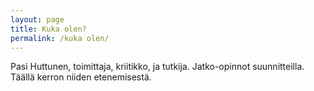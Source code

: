 ```yaml
---
layout: page
title: Kuka olen?
permalink: /kuka olen/
---
```


Pasi Huttunen, toimittaja, kriitikko, ja tutkija. Jatko-opinnot suunnitteilla. Täällä kerron niiden etenemisestä.
